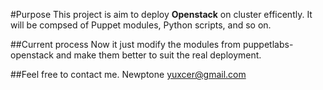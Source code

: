 #Purpose
This project is aim to deploy **Openstack** on cluster efficently.
It will be compsed of Puppet modules, Python scripts, and so on.

##Current process
Now it just modify the modules from puppetlabs-openstack and make them better to suit the real deployment.


##Feel free to contact me.
Newptone  yuxcer@gmail.com

